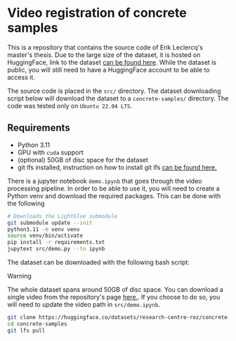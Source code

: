 # Video registration of concrete samples

This is a repository that contains the source code of Erik Leclercq's master's thesis. Due to the large size of the dataset, it is hosted on HuggingFace, link to the dataset [can be found here](https://huggingface.co/datasets/research-centre-rez/concrete-samples). While the dataset is public, you will still need to have a HuggingFace account to be able to access it.

The source code is placed in the `src/` directory. The dataset downloading script below will download the dataset to a `concrete-samples/` directory. The code was tested only on `Ubuntu 22.04 LTS`. 

## Requirements

- Python 3.11
- GPU with `cuda` support
- (optional) 50GB of disc space for the dataset
- git lfs installed, instruction on how to install git lfs [can be found here.](https://docs.github.com/en/repositories/working-with-files/managing-large-files/installing-git-large-file-storage)  

There is a jupyter notebook `demo.ipynb` that goes through the video processing pipeline. In order to be able to use it, you will need to create a Python venv and download the required packages. This can be done with the following

```bash
# Downloads the LightGlue submodule
git submodule update --init
python3.11 -m venv venv
source venv/bin/activate
pip install -r requirements.txt
jupytext src/demo.py --to ipynb
```

The dataset can be downloaded with the following bash script:
> [!WARNING]
> The whole dataset spans around 50GB of disc space. You can download a single video from the repository's page [here.](https://huggingface.co/datasets/research-centre-rez/concrete-samples/blob/main/3A.MP4). If you choose to do so, you will need to update the video path in `src/demo.ipynb`.

```bash
git clone https://huggingface.co/datasets/research-centre-rez/concrete-samples
cd concrete-samples
git lfs pull
```
